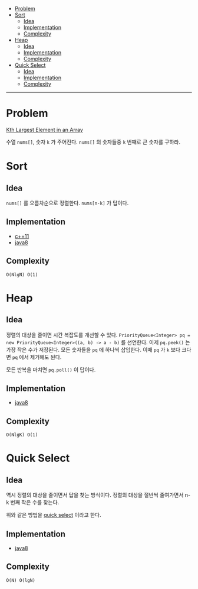 - [Problem](#problem)
- [Sort](#sort)
  - [Idea](#idea)
  - [Implementation](#implementation)
  - [Complexity](#complexity)
- [Heap](#heap)
  - [Idea](#idea-1)
  - [Implementation](#implementation-1)
  - [Complexity](#complexity-1)
- [Quick Select](#quick-select)
  - [Idea](#idea-2)
  - [Implementation](#implementation-2)
  - [Complexity](#complexity-2)

----

# Problem

[Kth Largest Element in an Array](https://leetcode.com/problems/kth-largest-element-in-an-array/)

수열 `nums[]`, 숫자 `k` 가 주어진다. `nums[]` 의 숫자들중 `k` 번째로
큰 숫자를 구하라.

# Sort

## Idea

`nums[]` 를 오름차순으로 정렬한다. `nums[n-k]` 가 답이다.

## Implementation

* [c++11](a.cpp)
* [java8](MainApp.java)

## Complexity

```
O(NlgN) O(1)
```

# Heap

## Idea

정렬의 대상을 줄이면 시간 복잡도를 개선할 수 있다.
`PriorityQueue<Integer> pq = new PriorityQueue<Integer>((a, b) -> a -
b)` 를 선언한다. 이제 `pq.peek()` 는 가장 작은 수가 저장된다. 모든
숫자들을 `pq` 에 하나씩 삽입한다. 이때 `pq` 가 `k` 보다 크다면 `pq`
에서 제거해도 된다.

모든 반복을 마치면 `pq.poll()` 이 답이다. 

## Implementation

* [java8](MainApp.java)

## Complexity

```
O(NlgK) O(1)
```

# Quick Select

## Idea

역시 정렬의 대상을 줄이면서 답을 찾는 방식이다. 정렬의 대상을 절반씩 줄여가면서
n-k 번째 작은 수를 찾는다.

위와 같은 방법을 [quick select](https://en.wikipedia.org/wiki/Quickselect) 이라고 한다.

## Implementation

* [java8](MainApp.java)

## Complexity

```
O(N) O(lgN)
```
